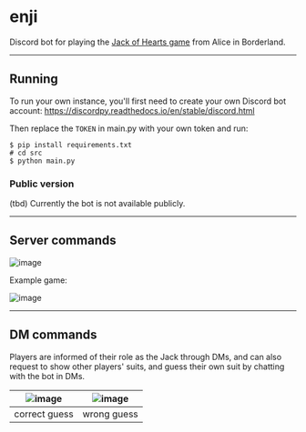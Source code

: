 # enji

Discord bot for playing the [Jack of Hearts game](https://aliceinborderland.fandom.com/wiki/Jack_of_Hearts) from Alice in Borderland. 

----
## Running

To run your own instance, you'll first need to create your own Discord bot account: https://discordpy.readthedocs.io/en/stable/discord.html

Then replace the `TOKEN` in main.py with your own token and run:
```
$ pip install requirements.txt
# cd src
$ python main.py
```

### Public version
(tbd) Currently the bot is not available publicly.

----

## Server commands
![image](https://user-images.githubusercontent.com/96564770/213006892-79fcbc80-c34c-45cc-8de1-5c8f33eada6b.png)

Example game:

![image](https://user-images.githubusercontent.com/96564770/213007409-75a2ab87-bc87-447c-be59-dd31d7753023.png)

----
## DM commands

Players are informed of their role as the Jack through DMs, and can also request to show other players' suits, and guess their own suit by chatting with the bot in DMs.

| ![image](https://user-images.githubusercontent.com/96564770/213006504-4737905c-b9d2-42a9-8e9c-19dee3a0a98c.png) | ![image](https://user-images.githubusercontent.com/96564770/213006625-97f8c581-9f43-4335-ae51-a742990abd98.png) |
| -- | -- |
| correct guess | wrong guess |
